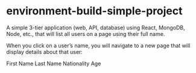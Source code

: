 # environment-build-simple-project

A simple 3-tier application (web, API, database) using React, MongoDB, Node, etc., that will list all users on a page using their full name.

When you click on a user’s name, you will navigate to a new page that will display details about that user:

First Name
Last Name
Nationality
Age
